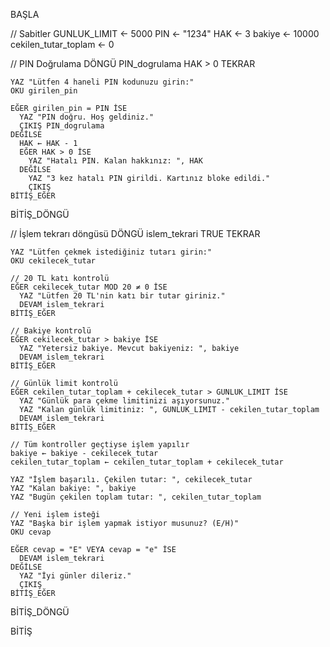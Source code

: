 BAŞLA

  // Sabitler
  GUNLUK_LIMIT ← 5000
  PIN ← "1234"
  HAK ← 3
  bakiye ← 10000
  cekilen_tutar_toplam ← 0

  // PIN Doğrulama
  DÖNGÜ PIN_dogrulama HAK > 0 TEKRAR

    YAZ "Lütfen 4 haneli PIN kodunuzu girin:"
    OKU girilen_pin

    EĞER girilen_pin = PIN İSE
      YAZ "PIN doğru. Hoş geldiniz."
      ÇIKIŞ PIN_dogrulama
    DEĞİLSE
      HAK ← HAK - 1
      EĞER HAK > 0 İSE
        YAZ "Hatalı PIN. Kalan hakkınız: ", HAK
      DEĞİLSE
        YAZ "3 kez hatalı PIN girildi. Kartınız bloke edildi."
        ÇIKIŞ
    BİTİŞ_EĞER

  BİTİŞ_DÖNGÜ

  // İşlem tekrarı döngüsü
  DÖNGÜ islem_tekrari TRUE TEKRAR

    YAZ "Lütfen çekmek istediğiniz tutarı girin:"
    OKU cekilecek_tutar

    // 20 TL katı kontrolü
    EĞER cekilecek_tutar MOD 20 ≠ 0 İSE
      YAZ "Lütfen 20 TL'nin katı bir tutar giriniz."
      DEVAM islem_tekrari
    BİTİŞ_EĞER

    // Bakiye kontrolü
    EĞER cekilecek_tutar > bakiye İSE
      YAZ "Yetersiz bakiye. Mevcut bakiyeniz: ", bakiye
      DEVAM islem_tekrari
    BİTİŞ_EĞER

    // Günlük limit kontrolü
    EĞER cekilen_tutar_toplam + cekilecek_tutar > GUNLUK_LIMIT İSE
      YAZ "Günlük para çekme limitinizi aşıyorsunuz."
      YAZ "Kalan günlük limitiniz: ", GUNLUK_LIMIT - cekilen_tutar_toplam
      DEVAM islem_tekrari
    BİTİŞ_EĞER

    // Tüm kontroller geçtiyse işlem yapılır
    bakiye ← bakiye - cekilecek_tutar
    cekilen_tutar_toplam ← cekilen_tutar_toplam + cekilecek_tutar

    YAZ "İşlem başarılı. Çekilen tutar: ", cekilecek_tutar
    YAZ "Kalan bakiye: ", bakiye
    YAZ "Bugün çekilen toplam tutar: ", cekilen_tutar_toplam

    // Yeni işlem isteği
    YAZ "Başka bir işlem yapmak istiyor musunuz? (E/H)"
    OKU cevap

    EĞER cevap = "E" VEYA cevap = "e" İSE
      DEVAM islem_tekrari
    DEĞİLSE
      YAZ "İyi günler dileriz."
      ÇIKIŞ
    BİTİŞ_EĞER

  BİTİŞ_DÖNGÜ

BİTİŞ
